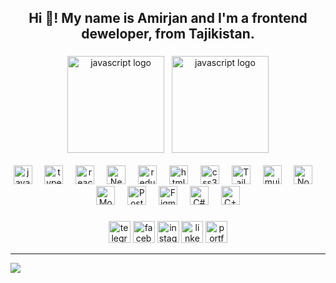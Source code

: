 <h2 align="center">Hi 👋! My name is Amirjan and I'm a frontend deweloper, from Tajikistan.</h2>

###
<div align="center">
<img src="https://github-readme-stats.vercel.app/api?username=AmirjonFff&theme=dark&hide_border=false&show_icons=true&include_all_commits=false&count_private=false&hide=stars"  height="155" alt="javascript logo" title="JavaScript" />&nbsp;&nbsp;
<img src="https://github-readme-stats.vercel.app/api/top-langs/?username=AmirjonFff&theme=dark&hide_border=false&include_all_commits=false&count_private=false&layout=compact" height="155" alt="javascript logo" title="JavaScript" />
</div>
<br />

<div align="center">
  <img src="https://cdn.jsdelivr.net/gh/devicons/devicon/icons/javascript/javascript-original.svg" height="30" alt="javascript logo" title="JavaScript" />
  <img width="12" />
  <img src="https://cdn.jsdelivr.net/gh/devicons/devicon/icons/typescript/typescript-original.svg" height="30" alt="typescript logo" title="TypeScript" />
  <img width="12" />
  <img src="https://cdn.jsdelivr.net/gh/devicons/devicon/icons/react/react-original.svg" height="30" alt="react logo" title="React" />
  <img width="12" />
  <img src="https://cdn.jsdelivr.net/gh/devicons/devicon/icons/nextjs/nextjs-original.svg" height="30" alt="Next.js logo" title="Next.js" />
  <img width="12" />
  <img src="https://cdn.jsdelivr.net/gh/devicons/devicon/icons/redux/redux-original.svg" height="30" alt="redux logo" title="Redux" />
  <img width="12" />
  <img src="https://cdn.jsdelivr.net/gh/devicons/devicon/icons/html5/html5-original.svg" height="30" alt="html5 logo" title="HTML5" />
  <img width="12" />
  <img src="https://cdn.jsdelivr.net/gh/devicons/devicon/icons/css3/css3-original.svg" height="30" alt="css3 logo" title="CSS3" />
  <img width="12" />
  <img src="https://cdn.simpleicons.org/tailwindcss/06B6D4" height="30" alt="Tailwind CSS logo" title="Tailwind CSS" />
  <img width="12" />
  <img src="https://cdn.jsdelivr.net/gh/devicons/devicon/icons/materialui/materialui-original.svg" height="30" alt="mui logo" title="Material UI" />
  <img width="12" />
  <img src="https://cdn.jsdelivr.net/gh/devicons/devicon/icons/nodejs/nodejs-original.svg" height="30" alt="Node.js logo" title="Node.js" />
  <img width="12" />
  <img src="https://cdn.jsdelivr.net/gh/devicons/devicon/icons/mongodb/mongodb-original.svg" height="30" alt="MongoDB logo" title="MongoDB" />
  <img width="12" />
  <img src="https://cdn.jsdelivr.net/gh/devicons/devicon/icons/postgresql/postgresql-original.svg" height="30" alt="PostgreSQL logo" title="PostgreSQL" />
  <img width="12" />
  <img src="https://cdn.jsdelivr.net/gh/devicons/devicon/icons/figma/figma-original.svg" height="30" alt="Figma logo" title="Figma" />
  <img width="12" />
  <img src="https://cdn.jsdelivr.net/gh/devicons/devicon/icons/csharp/csharp-original.svg" height="30" alt="C# logo" title="C#" />
  <img width="12" />
  <img src="https://cdn.jsdelivr.net/gh/devicons/devicon/icons/cplusplus/cplusplus-original.svg" height="30" alt="C++ logo" title="C++" />
 </div>

###

<div align="center">
  <img src="https://img.shields.io/static/v1?message=Telegram&logo=telegram&label=&color=7289DA&logoColor=white&labelColor=&style=for-the-badge" height="35" alt="telegram logo" onclick="window.open('YOUR_TELEGRAM_LINK', '_blank')" />
  <img src="https://img.shields.io/static/v1?message=Facebook&logo=facebook&label=&color=3B5998&logoColor=white&labelColor=&style=for-the-badge" height="35" alt="facebook logo" onclick="window.open('YOUR_FACEBOOK_LINK', '_blank')" />
  <img src="https://img.shields.io/static/v1?message=Instagram&logo=instagram&label=&color=E4405F&logoColor=white&labelColor=&style=for-the-badge" height="35" alt="instagram logo" onclick="window.open('[YOUR_INSTAGRAM_LINK](https://www.instagram.com/af.tjk)', '_blank')" />
  <img src="https://img.shields.io/static/v1?message=LinkedIn&logo=linkedin&label=&color=0077B5&logoColor=white&labelColor=&style=for-the-badge" height="35" alt="linkedin logo" onclick="window.open('YOUR_LINKEDIN_LINK', '_blank')" />
  <img src="https://img.shields.io/static/v1?message=Portfolio&logo=link&label=&color=0078D7&logoColor=white&labelColor=&style=for-the-badge" height="35" alt="portfolio logo" onclick="window.open('YOUR_PORTFOLIO_LINK', '_blank')" />
</div>


---
[![](https://visitcount.itsvg.in/api?id=AmirjonFff&icon=0&color=0)](https://visitcount.itsvg.in)

